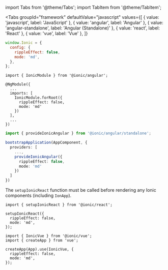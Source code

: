 import Tabs from '@theme/Tabs';
import TabItem from '@theme/TabItem';

<Tabs
  groupId="framework"
  defaultValue="javascript"
  values={[
    { value: 'javascript', label: 'JavaScript' },
    { value: 'angular', label: 'Angular' },
    { value: 'angular-standalone', label: 'Angular (Standalone)' },
    { value: 'react', label: 'React' },
    { value: 'vue', label: 'Vue' },
  ]}
>
<TabItem value="javascript">

```javascript title="example.js"
window.Ionic = {
  config: {
    rippleEffect: false,
    mode: 'md',
  },
};
```

</TabItem>
<TabItem value="angular">

```tsx title="app.module.ts"
import { IonicModule } from '@ionic/angular';

@NgModule({
  ...
  imports: [
    IonicModule.forRoot({
      rippleEffect: false,
      mode: 'md'
    })
  ],
  ...
})
```

</TabItem>
<TabItem value="angular-standalone">

```ts title="main.ts"
import { provideIonicAngular } from '@ionic/angular/standalone';

bootstrapApplication(AppComponent, {
  providers: [
    ...,
    provideIonicAngular({
      rippleEffect: false,
      mode: 'md'
    })
  ]
})
```
</TabItem>
<TabItem value="react">

The `setupIonicReact` function must be called before rendering any Ionic components (including `IonApp`).

```tsx title="App.tsx"
import { setupIonicReact } from '@ionic/react';

setupIonicReact({
  rippleEffect: false,
  mode: 'md',
});
```

</TabItem>
<TabItem value="vue">

```tsx title="main.ts"
import { IonicVue } from '@ionic/vue';
import { createApp } from 'vue';

createApp(App).use(IonicVue, {
  rippleEffect: false,
  mode: 'md',
});
```

</TabItem>
</Tabs>
